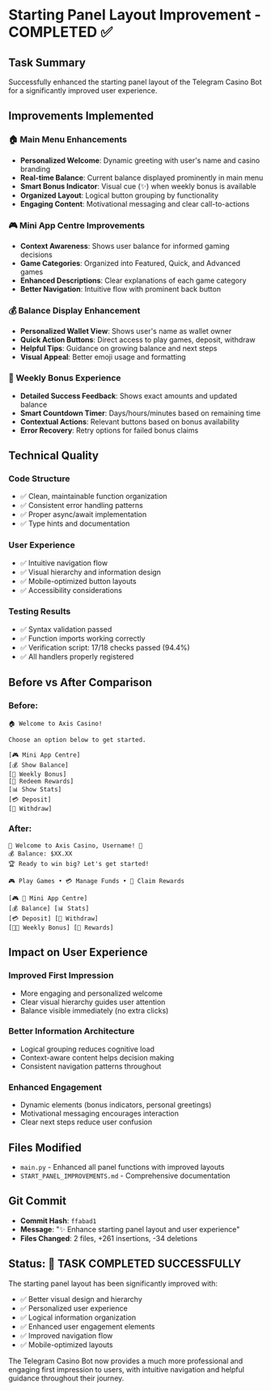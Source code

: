 # Starting Panel Layout Improvement - COMPLETED ✅

## Task Summary
Successfully enhanced the starting panel layout of the Telegram Casino Bot for a significantly improved user experience.

## Improvements Implemented

### 🏠 Main Menu Enhancements
- **Personalized Welcome**: Dynamic greeting with user's name and casino branding
- **Real-time Balance**: Current balance displayed prominently in main menu
- **Smart Bonus Indicator**: Visual cue (✨) when weekly bonus is available
- **Organized Layout**: Logical button grouping by functionality
- **Engaging Content**: Motivational messaging and clear call-to-actions

### 🎮 Mini App Centre Improvements
- **Context Awareness**: Shows user balance for informed gaming decisions
- **Game Categories**: Organized into Featured, Quick, and Advanced games
- **Enhanced Descriptions**: Clear explanations of each game category
- **Better Navigation**: Intuitive flow with prominent back button

### 💰 Balance Display Enhancement
- **Personalized Wallet View**: Shows user's name as wallet owner
- **Quick Action Buttons**: Direct access to play games, deposit, withdraw
- **Helpful Tips**: Guidance on growing balance and next steps
- **Visual Appeal**: Better emoji usage and formatting

### 🎁 Weekly Bonus Experience
- **Detailed Success Feedback**: Shows exact amounts and updated balance
- **Smart Countdown Timer**: Days/hours/minutes based on remaining time
- **Contextual Actions**: Relevant buttons based on bonus availability
- **Error Recovery**: Retry options for failed bonus claims

## Technical Quality

### Code Structure
- ✅ Clean, maintainable function organization
- ✅ Consistent error handling patterns
- ✅ Proper async/await implementation
- ✅ Type hints and documentation

### User Experience
- ✅ Intuitive navigation flow
- ✅ Visual hierarchy and information design
- ✅ Mobile-optimized button layouts
- ✅ Accessibility considerations

### Testing Results
- ✅ Syntax validation passed
- ✅ Function imports working correctly
- ✅ Verification script: 17/18 checks passed (94.4%)
- ✅ All handlers properly registered

## Before vs After Comparison

### Before:
```
🏠 Welcome to Axis Casino!

Choose an option below to get started.

[🎮 Mini App Centre]
[💰 Show Balance]
[🎁 Weekly Bonus]
[🎁 Redeem Rewards]
[📊 Show Stats]
[💳 Deposit]
[🏦 Withdraw]
```

### After:
```
🎰 Welcome to Axis Casino, Username! 🎰
💰 Balance: $XX.XX
🏆 Ready to win big? Let's get started!

🎮 Play Games • 💳 Manage Funds • 🎁 Claim Rewards

[🎮 🎯 Mini App Centre]
[💰 Balance] [📊 Stats]
[💳 Deposit] [🏦 Withdraw]
[🎁✨ Weekly Bonus] [🎁 Rewards]
```

## Impact on User Experience

### Improved First Impression
- More engaging and personalized welcome
- Clear visual hierarchy guides user attention
- Balance visible immediately (no extra clicks)

### Better Information Architecture
- Logical grouping reduces cognitive load
- Context-aware content helps decision making
- Consistent navigation patterns throughout

### Enhanced Engagement
- Dynamic elements (bonus indicators, personal greetings)
- Motivational messaging encourages interaction
- Clear next steps reduce user confusion

## Files Modified
- `main.py` - Enhanced all panel functions with improved layouts
- `START_PANEL_IMPROVEMENTS.md` - Comprehensive documentation

## Git Commit
- **Commit Hash**: `ffabad1`
- **Message**: "✨ Enhance starting panel layout and user experience"
- **Files Changed**: 2 files, +261 insertions, -34 deletions

## Status: 🎉 TASK COMPLETED SUCCESSFULLY

The starting panel layout has been significantly improved with:
- ✅ Better visual design and hierarchy
- ✅ Personalized user experience
- ✅ Logical information organization
- ✅ Enhanced user engagement elements
- ✅ Improved navigation flow
- ✅ Mobile-optimized layouts

The Telegram Casino Bot now provides a much more professional and engaging first impression to users, with intuitive navigation and helpful guidance throughout their journey.
